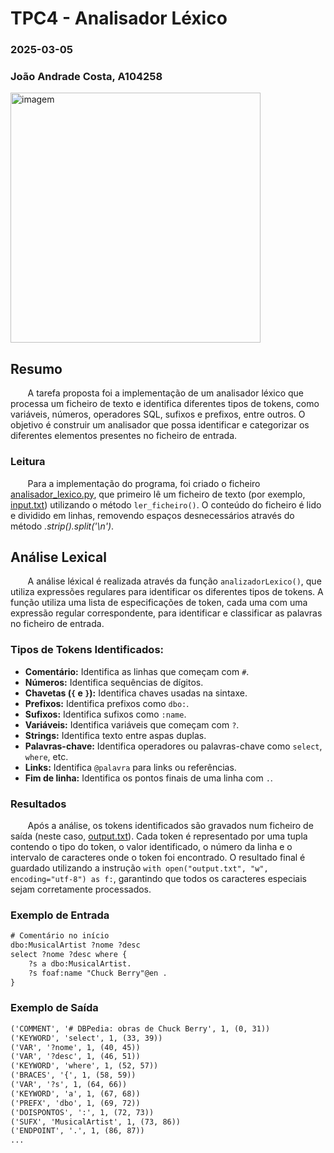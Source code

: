 # TPC4 - Analisador Léxico
### 2025-03-05

### João Andrade Costa, A104258
<img src =https://github.com/user-attachments/assets/afe8f9d7-90b8-4331-81e3-0b0aaac8c56e alt="imagem" width="400" />

## Resumo
&nbsp;&nbsp;&nbsp;&nbsp;&nbsp;&nbsp; A tarefa proposta foi a implementação de um analisador léxico que processa um ficheiro de texto e identifica diferentes tipos de tokens, como variáveis, números, operadores SQL, sufixos e prefixos, entre outros. O objetivo é construir um analisador que possa identificar e categorizar os diferentes elementos presentes no ficheiro de entrada.

### Leitura
&nbsp;&nbsp;&nbsp;&nbsp;&nbsp;&nbsp; Para a implementação do programa, foi criado o ficheiro [analisador_lexico.py](analisador_lexico.py), que primeiro lê um ficheiro de texto (por exemplo, [input.txt](input.txt)) utilizando o método `ler_ficheiro()`. O conteúdo do ficheiro é lido e dividido em linhas, removendo espaços desnecessários através do método *.strip().split('\n')*.

## Análise Lexical
&nbsp;&nbsp;&nbsp;&nbsp;&nbsp;&nbsp; A análise léxical é realizada através da função `analizadorLexico()`, que utiliza expressões regulares para identificar os diferentes tipos de tokens. A função utiliza uma lista de especificações de token, cada uma com uma expressão regular correspondente, para identificar e classificar as palavras no ficheiro de entrada.

### Tipos de Tokens Identificados:
- **Comentário:** Identifica as linhas que começam com `#`.
- **Números:** Identifica sequências de dígitos.
- **Chavetas (`{` e `}`):** Identifica chaves usadas na sintaxe.
- **Prefixos:** Identifica prefixos como `dbo:`.
- **Sufixos:** Identifica sufixos como `:name`.
- **Variáveis:** Identifica variáveis que começam com `?`.
- **Strings:** Identifica texto entre aspas duplas.
- **Palavras-chave:** Identifica operadores ou palavras-chave como `select`, `where`, etc.
- **Links:** Identifica `@palavra` para links ou referências.
- **Fim de linha:** Identifica os pontos finais de uma linha com `.`.

### Resultados
&nbsp;&nbsp;&nbsp;&nbsp;&nbsp;&nbsp; Após a análise, os tokens identificados são gravados num ficheiro de saída (neste caso, [output.txt](output.txt)). Cada token é representado por uma tupla contendo o tipo do token, o valor identificado, o número da linha e o intervalo de caracteres onde o token foi encontrado. O resultado final é guardado utilizando a instrução `with open("output.txt", "w", encoding="utf-8") as f:`, garantindo que todos os caracteres especiais sejam corretamente processados.

### Exemplo de Entrada
```txt
# Comentário no início
dbo:MusicalArtist ?nome ?desc
select ?nome ?desc where {
    ?s a dbo:MusicalArtist.
    ?s foaf:name "Chuck Berry"@en .
}
```

### Exemplo de Saída
```txt
('COMMENT', '# DBPedia: obras de Chuck Berry', 1, (0, 31))
('KEYWORD', 'select', 1, (33, 39))
('VAR', '?nome', 1, (40, 45))
('VAR', '?desc', 1, (46, 51))
('KEYWORD', 'where', 1, (52, 57))
('BRACES', '{', 1, (58, 59))
('VAR', '?s', 1, (64, 66))
('KEYWORD', 'a', 1, (67, 68))
('PREFX', 'dbo', 1, (69, 72))
('DOISPONTOS', ':', 1, (72, 73))
('SUFX', 'MusicalArtist', 1, (73, 86))
('ENDPOINT', '.', 1, (86, 87))
...
```